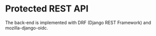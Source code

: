 # Protected REST API

The back-end is implemented with DRF (Django REST Framework) and mozilla-django-oidc.